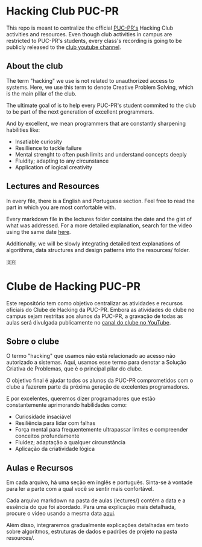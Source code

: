 # Hacking Club PUC-PR

This repo is meant to centralize the official [PUC-PR's](https://pt.wikipedia.org/wiki/Pontif%C3%ADcia_Universidade_Cat%C3%B3lica_do_Paran%C3%A1) Hacking Club activities and resources. Even though club activities in campus are restricted to PUC-PR's students, every class's recording is going to be publicly released to the [club youtube channel](https://www.youtube.com/channel/UCl1qSqYL4tQzbYumkZFtSmQ).

## About the club

The term "hacking" we use is not related to unauthorized access to systems. Here, we use this term to denote Creative Problem Solving, which is the main pillar of the club.

The ultimate goal of is to help every PUC-PR's student commited to the club to be part of the next generation of excellent programmers.

And by excellent, we mean programmers that are constantly sharpening habilities like:
- Insatiable curiosity
- Resillience to tackle failure
- Mental strenght to often push limits and understand concepts deeply
- Fluidity; adapting to any circunstance
- Application of logical creativity

## Lectures and Resources

In every file, there is a English and Portuguese section. Feel free to read the part in which you are most confortable with.

Every markdown file in the lectures folder contains the date and the gist of what was addressed. For a more detailed explanation, search for the video using the same date [here](https://www.youtube.com/channel/UCl1qSqYL4tQzbYumkZFtSmQ).

Additionally, we will be slowly integrating detailed text explanations of algorithms, data structures and design patterns into the resources/ folder.

🇧🇷

# Clube de Hacking PUC-PR

Este repositório tem como objetivo centralizar as atividades e recursos oficiais do Clube de Hacking da PUC-PR. Embora as atividades do clube no campus sejam restritas aos alunos da PUC-PR, a gravação de todas as aulas será divulgada publicamente no [canal do clube no YouTube](https://www.youtube.com/channel/UCl1qSqYL4tQzbYumkZFtSmQ).

## Sobre o clube

O termo "hacking" que usamos não está relacionado ao acesso não autorizado a sistemas. Aqui, usamos esse termo para denotar a Solução Criativa de Problemas, que é o principal pilar do clube.

O objetivo final é ajudar todos os alunos da PUC-PR comprometidos com o clube a fazerem parte da próxima geração de excelentes programadores.

E por excelentes, queremos dizer programadores que estão constantemente aprimorando habilidades como:
- Curiosidade insaciável
- Resiliência para lidar com falhas
- Força mental para frequentemente ultrapassar limites e compreender conceitos profundamente
- Fluidez; adaptação a qualquer circunstância
- Aplicação da criatividade lógica

## Aulas e Recursos

Em cada arquivo, há uma seção em inglês e português. Sinta-se à vontade para ler a parte com a qual você se sentir mais confortável.

Cada arquivo markdown na pasta de aulas (lectures/) contém a data e a essência do que foi abordado. Para uma explicação mais detalhada, procure o vídeo usando a mesma data [aqui](https://www.youtube.com/channel/UCl1qSqYL4tQzbYumkZFtSmQ).

Além disso, integraremos gradualmente explicações detalhadas em texto sobre algoritmos, estruturas de dados e padrões de projeto na pasta resources/.
